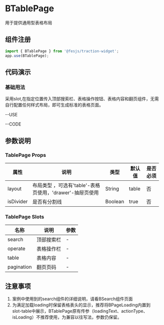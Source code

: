 # BTablePage

用于提供通用型表格布局

## 组件注册

```js
import { BTablePage } from '@fesjs/traction-widget';
app.use(BTablePage);
```

## 代码演示

### 基础用法

采用slot,在指定位置传入顶部搜索栏、表格操作按钮、表格内容和翻页组件，无需自行配置任何样式布局，即可生成标准的表格页面。

--USE

--CODE

## 参数说明

### TablePage Props

| 属性          | 说明                                                                                                                                            | 类型                                 | 默认值 | 是否必须 |
| ------------- | ----------------------------------------------------------------------------------------------------------------------------------------------- | ------------------------------------ | ------ | -------- |
| layout | 布局类型 ，可选有'table'-表格页使用，'drawer'-抽屉页使用                                                                                                                                        | String                           | table     | 否      |                      |
| isDivider | 是否有分割线                                                                                                                                         | Boolean                           | true     | 否      |                      |
### TablePage Slots
| 名称          | 说明                                                                                                                                            | 参数                                |
| ------------- | ----------------------------------------------------------------------------------------------------------------------------------------------- | ------------------------------------ |
| search | 顶部搜索栏                                                                                                                                          | -                        |
| operate | 表格操作栏                                                                                                                                          | -                        |
| table | 表格内容                                                                                                                                          | -                        |
| pagination | 翻页页码                                                                                                                                          | -                        |
## 注意事项
1. 案例中使用到的search组件的详细说明，请看BSearch组件页面
2. 为满足加载loading时保留表格表头的显示，推荐将BPageLoading内置到slot-table中展示，BTablePage原有传参（loadingText、actionType、isLoading）不推荐使用，为兼容以往写法，参数仍保留。